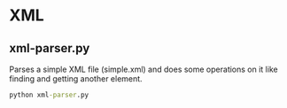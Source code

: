 # XML

## xml-parser.py

Parses a simple XML file (simple.xml) and does some operations on it like finding and getting another element.
```bat
python xml-parser.py
```